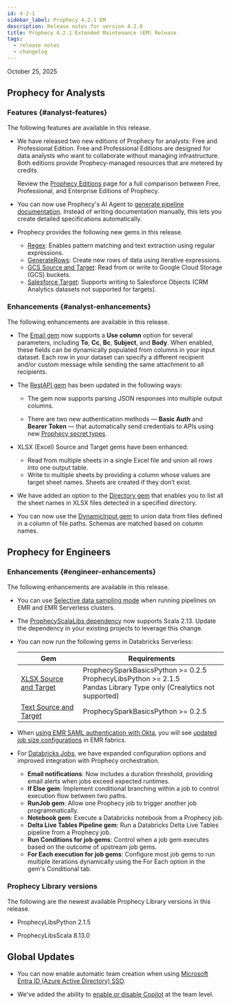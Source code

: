 ```yaml
---
id: 4-2-1
sidebar_label: Prophecy 4.2.1 EM
description: Release notes for version 4.2.0
title: Prophecy 4.2.1 Extended Maintenance (EM) Release
tags:
  - release notes
  - changelog
---
```


October 25, 2025

## Prophecy for Analysts

### Features {#analyst-features}

The following features are available in this release.

- We have released two new editions of Prophecy for analysts: Free and Professional Edition. Free and Professional Editions are designed for data analysts who want to collaborate without managing infrastructure. Both editions provide Prophecy-managed resources that are metered by credits.

  Review the [Prophecy Editions](docs/getting-started/editions/editions.md) page for a full comparison between Free, Professional, and Enterprise Editions of Prophecy.

- You can now use Prophecy's AI Agent to [generate pipeline documentation](docs/analysts/development/ai-agent/ai-documentation.md). Instead of writing documentation manually, this lets you create detailed specifications automatically.

- Prophecy provides the following new gems in this release.

  - [Regex](/analysts/regex): Enables pattern matching and text extraction using regular expressions.
  - [GenerateRows](/analysts/generate-rows): Create new rows of data using iterative expressions.
  - [GCS Source and Target](/analysts/gcs-gem): Read from or write to Google Cloud Storage (GCS) buckets.
  - [Salesforce Target](/analysts/salesforce): Supports writing to Salesforce Objects (CRM Analytics datasets not supported for targets).

### Enhancements {#analyst-enhancements}

The following enhancements are available in this release.

- The [Email gem](/analysts/email) now supports a **Use column** option for several parameters, including **To**, **Cc**, **Bc**, **Subject**, and **Body**. When enabled, these fields can be dynamically populated from columns in your input dataset. Each row in your dataset can specify a different recipient and/or custom message while sending the same attachment to all recipients.

- The [RestAPI gem](/analysts/rest-api) has been updated in the following ways:

  - The gem now supports parsing JSON responses into multiple output columns.

  - There are two new authentication methods — **Basic Auth** and **Bearer Token** — that automatically send credentials to APIs using new [Prophecy secret types](/analysts/secrets).

- XLSX (Excel) Source and Target gems have been enhanced:

  - Read from multiple sheets in a single Excel file and union all rows into one output table.
  - Write to multiple sheets by providing a column whose values are target sheet names. Sheets are created if they don’t exist.

- We have added an option to the [Directory gem](/analysts/directory) that enables you to list all the sheet names in XLSX files detected in a specified directory.

- You can now use the [DynamicInput gem](/analysts/dynamic-input) to union data from files defined in a column of file paths. Schemas are matched based on column names.

## Prophecy for Engineers

### Enhancements {#engineer-enhancements}

The following enhancements are available in this release.

- You can use [Selective data sampling mode](/engineers/data-sampling) when running pipelines on EMR and EMR Serverless clusters.

- The [ProphecyScalaLibs dependency](docs/extensibility/dependencies/prophecy-libs.md) now supports Scala 2.13. Update the dependency in your existing projects to leverage this change.

- You can now run the following gems in Databricks Serverless:

  | Gem                                       | Requirements                                                                                                               |
  | ----------------------------------------- | -------------------------------------------------------------------------------------------------------------------------- |
  | [XLSX Source and Target](/engineers/xlsx) | ProphecySparkBasicsPython >= 0.2.5<br/>ProphecyLibsPython >= 2.1.5<br/>Pandas Library Type only (Crealytics not supported) |
  | [Text Source and Target](/engineers/text) | ProphecySparkBasicsPython >= 0.2.5                                                                                         |

- When [using EMR SAML authentication with Okta](/administration/authentication/emr-saml), you will see [updated job size configurations](docs/administration/fabrics/Spark-fabrics/emr-job-sizes.md) in EMR fabrics.

- For [Databricks Jobs](/engineers/databricks-jobs), we have expanded configuration options and improved integration with Prophecy orchestration.

  - **Email notifications**: Now includes a duration threshold, providing email alerts when jobs exceed expected runtimes.
  - **If Else gem**: Implement conditional branching within a job to control execution flow between two paths.
  - **RunJob gem**: Allow one Prophecy job to trigger another job programmatically.
  - **Notebook gem**: Execute a Databricks notebook from a Prophecy job.
  - **Delta Live Tables Pipeline gem**: Run a Databricks Delta Live Tables pipeline from a Prophecy job.
  - **Run Conditions for job gems**: Control when a job gem executes based on the outcome of upstream job gems.
  - **For Each execution for job gems**: Configure most job gems to run multiple iterations dynamically using the For Each option in the gem's Conditional tab.

### Prophecy Library versions

The following are the newest available Prophecy Library versions in this release.

- ProphecyLibsPython 2.1.5

- ProphecyLibsScala 8.13.0

## Global Updates

- You can now enable automatic team creation when using [Microsoft Entra ID (Azure Active Directory) SSO](/administration/authentication/azure-ad#step-2-optional-enable-automatic-team-creation).

- We've added the ability to [enable or disable Copilot](/administration/teams-users/teams-users#advanced) at the team level.
